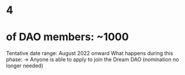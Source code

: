 # 4

# of DAO members: ~1000
Tentative date range: August 2022 onward
What happens during this phase: → Anyone is able to apply to join the Dream DAO (nomination no longer needed)